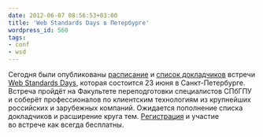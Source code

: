 ```yaml
---
date: 2012-06-07 08:56:53+03:00
title: 'Web Standards Days в Петербурге'
wordpress_id: 560
tags:
- conf
- wsd
---
```


Сегодня были опубликованы [расписание][1] и [список докладчиков][2] встречи [Web Standards Days][3], которая состоится 23 июня в Санкт-Петербурге. Встреча пройдёт на Факультете переподготовки специалистов СПбГПУ и соберёт профессионалов по клиентским технологиям из крупнейших российских и зарубежных компаний. Ожидается пополнение списка докладчиков и расширение круга тем. [Регистрация][4] и участие во встрече как всегда бесплатны.

[1]: http://webstandardsdays.ru/2012/06/23/#schedule
[2]: http://webstandardsdays.ru/2012/06/23/#speakers
[3]: http://webstandardsdays.ru
[4]: http://webstandardsdays.ru/2012/06/23/#register
